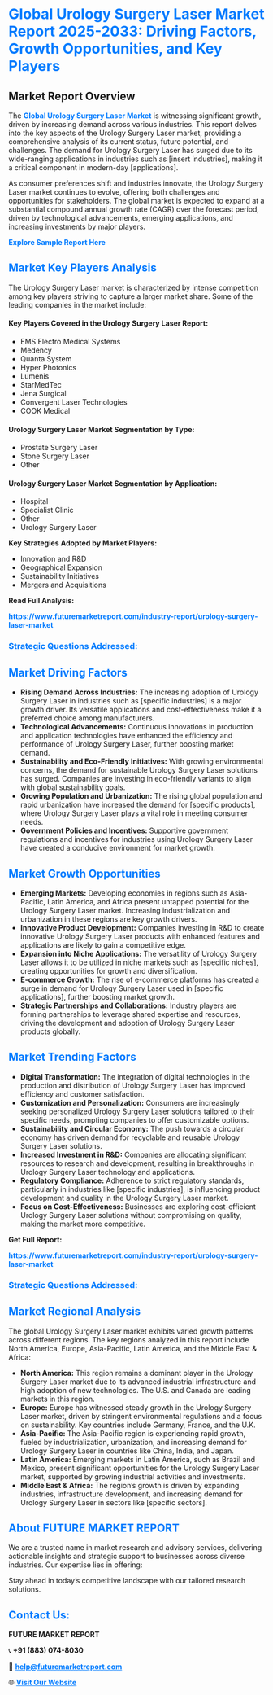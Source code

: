 <h1 style="color: #007BFF;">Global Urology Surgery Laser Market Report 2025-2033: Driving Factors, Growth Opportunities, and Key Players</h1>

<section id="overview">
<h2>Market Report Overview</h2>
<p>The <a href="https://www.futuremarketreport.com/industry-report/urology-surgery-laser-market" style="color: #007BFF; text-decoration: none;"><strong>Global Urology Surgery Laser Market</strong></a> is witnessing significant growth, driven by increasing demand across various industries. This report delves into the key aspects of the Urology Surgery Laser market, providing a comprehensive analysis of its current status, future potential, and challenges. The demand for Urology Surgery Laser has surged due to its wide-ranging applications in industries such as [insert industries], making it a critical component in modern-day [applications].</p>
<p>As consumer preferences shift and industries innovate, the Urology Surgery Laser market continues to evolve, offering both challenges and opportunities for stakeholders. The global market is expected to expand at a substantial compound annual growth rate (CAGR) over the forecast period, driven by technological advancements, emerging applications, and increasing investments by major players.</p>
</section>

<section id="overview">
<p><a href="https://www.futuremarketreport.com/request-sample/reportId=123598" style="color: #007BFF; text-decoration: none;"><strong>Explore Sample Report Here</strong></a></p>
</section>

<section id="key-players">
<h2 style="color: #007BFF;">Market Key Players Analysis</h2>
<p>The Urology Surgery Laser market is characterized by intense competition among key players striving to capture a larger market share. Some of the leading companies in the market include:</p>
<h4>Key Players Covered in the Urology Surgery Laser Report:</h4>
<ul><li>EMS Electro Medical Systems</li><li>Medency</li><li>Quanta System</li><li>Hyper Photonics</li><li>Lumenis</li><li>StarMedTec</li><li>Jena Surgical</li><li>Convergent Laser Technologies</li><li>COOK Medical</li></ul>
<h4>Urology Surgery Laser Market Segmentation by Type:</h4>
<ul><li>Prostate Surgery Laser</li><li>Stone Surgery Laser</li><li>Other</li></ul>

<h4>Urology Surgery Laser Market Segmentation by Application:</h4>
<ul><li>Hospital</li><li>Specialist Clinic</li><li>Other</li><li>Urology Surgery Laser</li></ul>
<p><strong>Key Strategies Adopted by Market Players:</strong></p>
<ul>
<li>Innovation and R&D</li>
<li>Geographical Expansion</li>
<li>Sustainability Initiatives</li>
<li>Mergers and Acquisitions</li>
</ul>
</section>

<section>
<p><strong>Read Full Analysis: </strong></p><a href="https://www.futuremarketreport.com/industry-report/urology-surgery-laser-market" style="color: #007BFF; text-decoration: none;"><strong>https://www.futuremarketreport.com/industry-report/urology-surgery-laser-market</strong></a>
<h3 style="color: #007BFF;">Strategic Questions Addressed:</h3>
</section>

<section id="driving-factors">
<h2 style="color: #007BFF;">Market Driving Factors</h2>
<ul>
<li><strong>Rising Demand Across Industries:</strong> The increasing adoption of Urology Surgery Laser in industries such as [specific industries] is a major growth driver. Its versatile applications and cost-effectiveness make it a preferred choice among manufacturers.</li>
<li><strong>Technological Advancements:</strong> Continuous innovations in production and application technologies have enhanced the efficiency and performance of Urology Surgery Laser, further boosting market demand.</li>
<li><strong>Sustainability and Eco-Friendly Initiatives:</strong> With growing environmental concerns, the demand for sustainable Urology Surgery Laser solutions has surged. Companies are investing in eco-friendly variants to align with global sustainability goals.</li>
<li><strong>Growing Population and Urbanization:</strong> The rising global population and rapid urbanization have increased the demand for [specific products], where Urology Surgery Laser plays a vital role in meeting consumer needs.</li>
<li><strong>Government Policies and Incentives:</strong> Supportive government regulations and incentives for industries using Urology Surgery Laser have created a conducive environment for market growth.</li>
</ul>
</section>

<section id="growth-opportunities">
<h2 style="color: #007BFF;">Market Growth Opportunities</h2>
<ul>
<li><strong>Emerging Markets:</strong> Developing economies in regions such as Asia-Pacific, Latin America, and Africa present untapped potential for the Urology Surgery Laser market. Increasing industrialization and urbanization in these regions are key growth drivers.</li>
<li><strong>Innovative Product Development:</strong> Companies investing in R&D to create innovative Urology Surgery Laser products with enhanced features and applications are likely to gain a competitive edge.</li>
<li><strong>Expansion into Niche Applications:</strong> The versatility of Urology Surgery Laser allows it to be utilized in niche markets such as [specific niches], creating opportunities for growth and diversification.</li>
<li><strong>E-commerce Growth:</strong> The rise of e-commerce platforms has created a surge in demand for Urology Surgery Laser used in [specific applications], further boosting market growth.</li>
<li><strong>Strategic Partnerships and Collaborations:</strong> Industry players are forming partnerships to leverage shared expertise and resources, driving the development and adoption of Urology Surgery Laser products globally.</li>
</ul>
</section>

<section id="trending-factors">
<h2 style="color: #007BFF;">Market Trending Factors</h2>
<ul>
<li><strong>Digital Transformation:</strong> The integration of digital technologies in the production and distribution of Urology Surgery Laser has improved efficiency and customer satisfaction.</li>
<li><strong>Customization and Personalization:</strong> Consumers are increasingly seeking personalized Urology Surgery Laser solutions tailored to their specific needs, prompting companies to offer customizable options.</li>
<li><strong>Sustainability and Circular Economy:</strong> The push towards a circular economy has driven demand for recyclable and reusable Urology Surgery Laser solutions.</li>
<li><strong>Increased Investment in R&D:</strong> Companies are allocating significant resources to research and development, resulting in breakthroughs in Urology Surgery Laser technology and applications.</li>
<li><strong>Regulatory Compliance:</strong> Adherence to strict regulatory standards, particularly in industries like [specific industries], is influencing product development and quality in the Urology Surgery Laser market.</li>
<li><strong>Focus on Cost-Effectiveness:</strong> Businesses are exploring cost-efficient Urology Surgery Laser solutions without compromising on quality, making the market more competitive.</li>
</ul>
</section>

<section>
<p><strong>Get Full Report: </strong></p><a href="https://www.futuremarketreport.com/industry-report/urology-surgery-laser-market" style="color: #007BFF; text-decoration: none;"><strong>https://www.futuremarketreport.com/industry-report/urology-surgery-laser-market</strong></a>
<h3 style="color: #007BFF;">Strategic Questions Addressed:</h3>
</section>


<section id="regional-analysis">
<h2 style="color: #007BFF;">Market Regional Analysis</h2>
<p>The global Urology Surgery Laser market exhibits varied growth patterns across different regions. The key regions analyzed in this report include North America, Europe, Asia-Pacific, Latin America, and the Middle East & Africa:</p>
<ul>
<li><strong>North America:</strong> This region remains a dominant player in the Urology Surgery Laser market due to its advanced industrial infrastructure and high adoption of new technologies. The U.S. and Canada are leading markets in this region.</li>
<li><strong>Europe:</strong> Europe has witnessed steady growth in the Urology Surgery Laser market, driven by stringent environmental regulations and a focus on sustainability. Key countries include Germany, France, and the U.K.</li>
<li><strong>Asia-Pacific:</strong> The Asia-Pacific region is experiencing rapid growth, fueled by industrialization, urbanization, and increasing demand for Urology Surgery Laser in countries like China, India, and Japan.</li>
<li><strong>Latin America:</strong> Emerging markets in Latin America, such as Brazil and Mexico, present significant opportunities for the Urology Surgery Laser market, supported by growing industrial activities and investments.</li>
<li><strong>Middle East & Africa:</strong> The region’s growth is driven by expanding industries, infrastructure development, and increasing demand for Urology Surgery Laser in sectors like [specific sectors].</li>
</ul>
</section>

<footer>
<h2 style="color: #007BFF;">About FUTURE MARKET REPORT</h2>
<p>We are a trusted name in market research and advisory services, delivering actionable insights and strategic support to businesses across diverse industries. Our expertise lies in offering:</p>

<p>Stay ahead in today’s competitive landscape with our tailored research solutions.</p>

<h2 style="color: #007BFF;">Contact Us:</h2>
<p><strong>FUTURE MARKET REPORT</strong></p>
<p>📞 <strong>+91 (883) 074-8030</strong></p>
<p>📧 <strong><a href="mailto:help@futuremarketreport.com" style="color: #007BFF;">help@futuremarketreport.com</a></strong></p>
<p>🌐 <strong><a href="https://www.futuremarketreport.com/" style="color: #007BFF;">Visit Our Website</a></strong></p>
</footer>